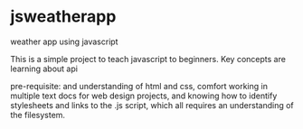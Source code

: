 # jsweatherapp
weather app using javascript

This is a simple project to teach javascript to beginners. Key concepts are learning about api

pre-requisite: and understanding of html and css, comfort working in multiple text docs for web design projects, and knowing how to identify stylesheets and links to the .js script, which all requires an understanding of the filesystem. 
